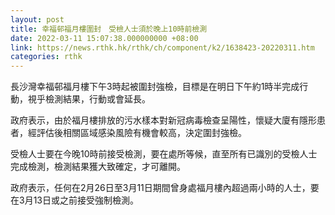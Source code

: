 ```yaml
---
layout: post
title: 幸福邨福月樓圍封　受檢人士須於晚上10時前檢測
date: 2022-03-11 15:07:38.000000000 +08:00
link: https://news.rthk.hk/rthk/ch/component/k2/1638423-20220311.htm
categories: rthk
---
```


長沙灣幸福邨福月樓下午3時起被圍封強檢，目標是在明日下午約1時半完成行動，視乎檢測結果，行動或會延長。

政府表示，由於福月樓排放的污水樣本對新冠病毒檢查呈陽性，懷疑大廈有隱形患者，經評估後相關區域感染風險有機會較高，決定圍封強檢。

受檢人士要在今晚10時前接受檢測，要在處所等候，直至所有已識別的受檢人士完成檢測，檢測結果獲大致確定，才可離開。

政府表示，任何在2月26日至3月11日期間曾身處福月樓內超過兩小時的人士，要在3月13日或之前接受強制檢測。
